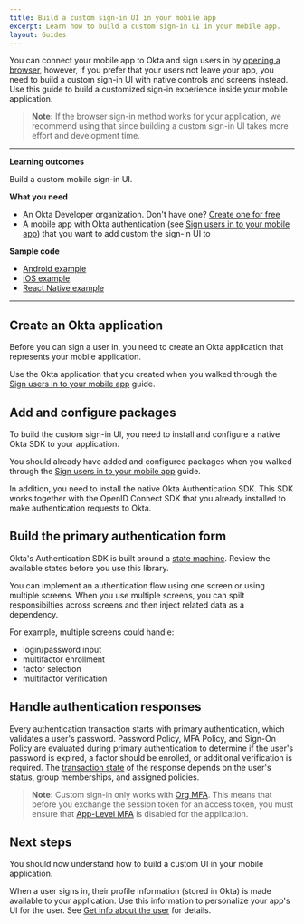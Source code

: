 ```yaml
---
title: Build a custom sign-in UI in your mobile app
excerpt: Learn how to build a custom sign-in UI in your mobile app.
layout: Guides
---
```


You can connect your mobile app to Okta and sign users in by [opening a browser](/docs/guides/sign-into-mobile-app/), however, if you prefer that your users not leave your app, you need to build a custom sign-in UI with native controls and screens instead. Use this guide to build a customized sign-in experience inside your mobile application.

> **Note:** If the browser sign-in method works for your application, we recommend using that since building a custom sign-in UI takes more effort and development time.

---

**Learning outcomes**

Build a custom mobile sign-in UI.

**What you need**

* An Okta Developer organization. Don't have one? [Create one for free](https://developer.okta.com/signup)
* A mobile app with Okta authentication (see [Sign users in to your mobile app](/docs/guides/sign-into-mobile-app/)) that you want to add custom the sign-in UI to

**Sample code**

* [Android example](https://github.com/okta/samples-android/tree/master/sign-in-kotlin)
* [iOS example](https://github.com/okta/samples-ios/tree/master/custom-sign-in/)
* [React Native example](https://github.com/okta/samples-js-react-native/tree/master/custom-sign-in)

---

## Create an Okta application

Before you can sign a user in, you need to create an Okta application that represents your mobile application.

Use the Okta application that you created when you walked through the [Sign users in to your mobile app](/docs/guides/sign-into-mobile-app/-/main/#create-an-okta-app-integration) guide.

## Add and configure packages

To build the custom sign-in UI, you need to install and configure a native Okta SDK to your application.

You should already have added and configured packages when you walked through the [Sign users in to your mobile app](/docs/guides/sign-into-mobile-app/-/main/#add-and-configure-packages) guide.

In addition, you need to install the native Okta Authentication SDK. This SDK works together with the OpenID Connect SDK that you already installed to make authentication requests to Okta.

<StackSelector snippet="installoktaauthsdk" />

## Build the primary authentication form

Okta's Authentication SDK is built around a [state machine](/docs/reference/api/authn/#transaction-state). Review the available states before you use this library.

You can implement an authentication flow using one screen or using multiple screens. When you use multiple screens, you can spilt responsibilties across screens and then inject related data as a dependency.

For example, multiple screens could handle:

* login/password input
* multifactor enrollment
* factor selection
* multifactor verification

<StackSelector snippet="primaryauth" noSelector />

## Handle authentication responses

Every authentication transaction starts with primary authentication, which validates a user's password. Password Policy, MFA Policy, and Sign-On Policy are evaluated during primary authentication to determine if the user's password is expired, a factor should be enrolled, or additional verification is required. The [transaction state](/docs/api/resources/authn/#transaction-state) of the response depends on the user's status, group memberships, and assigned policies.

> **Note:** Custom sign-in only works with [Org MFA](/docs/guides/mfa/sms/main/#set-up-your-org-for-mfa). This means that before you exchange the session token for an access token, you must ensure that [App-Level MFA](https://help.okta.com/okta_help.htm?id=ext_MFA_App_Level) is disabled for the application.

<StackSelector snippet="handle-responses" noSelector />

## Next steps

You should now understand how to build a custom UI in your mobile application.

When a user signs in, their profile information (stored in Okta) is made available to your application. Use this information to personalize your app's UI for the user. See [Get info about the user](/docs/guides/sign-into-mobile-app/-/main/#get-info-about-the-user) for details.